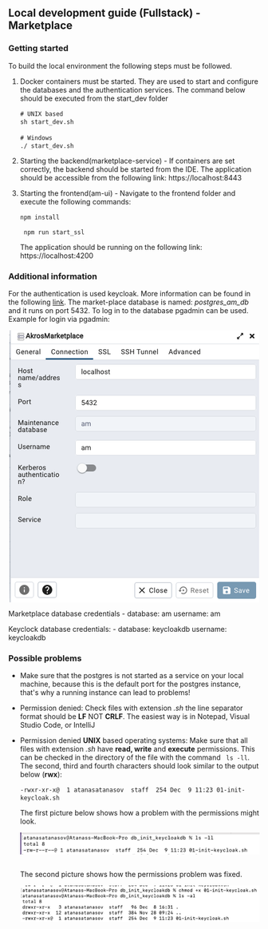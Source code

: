 ## Local development guide (Fullstack) - Marketplace

### Getting started 
To build the local environment the following steps must be followed.
1. Docker containers must be started. They are used to start and configure the databases and the authentication services.
The command below should be executed from the start_dev folder
   ```
   # UNIX based
   sh start_dev.sh
   
   # Windows
   ./ start_dev.sh
   ```

2. Starting the backend(marketplace-service) - If containers are set correctly, the backend should be started from the 
IDE. The application should be accessible from the following link: https://localhost:8443
3. Starting the frontend(am-ui) - Navigate to the frontend folder and execute the following commands:
   ```
   npm install
   ```
   ```
    npm run start_ssl
   ```
   The application should be running on the following link: https://localhost:4200

### Additional information

For the authentication is used keycloak. More information can be found in the following [link](https://www.keycloak.org/).
The market-place database is named: _postgres_am_db_ and it runs on port 5432. To log in to the database pgadmin can be used.
Example for login via pgadmin:

<p align="center">
   <img align="center" alt="Pg admin logo" src="./docs_images/pgAdminLogin.png"/>
</p>

Marketplace database credentials - database: am username: am

Keyclock database credentials: - database: keycloakdb username: keycloakdb 

### Possible problems
- Make sure that the postgres is not started as a service on your local machine, because this is the default port for the postgres instance,
  that's why a running instance can lead to problems!
- Permission denied: Check files with extension _.sh_ the line separator format should be **LF** NOT **CRLF**.
  The easiest way is in Notepad, Visual Studio Code, or IntelliJ
- Permission denied **UNIX** based operating systems: Make sure that all files with
  extension _.sh_ have **read, write** and **execute** permissions. This can be checked in the directory of the file with
  the command ``` ls -ll```. The second, third and fourth characters should look similar to the output below (**rwx**):
  ```
  -rwxr-xr-x@  1 atanasatanasov  staff  254 Dec  9 11:23 01-init-keycloak.sh
  ```
  The first picture below shows how a problem with the permissions might look.

  <p align="center">
   <img align="center" alt="Problem with permissions" src="./docs_images/permissionsProblem.png"/>
  </p>
  <br/>
  The second picture shows how the permissions problem was fixed.
   <p align="center">
   <img align="center" alt="Permissions fixed" src="./docs_images/permissionsFixed.png"/>
  </p>
